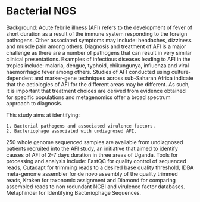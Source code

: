 # Bacterial NGS

Background: Acute febrile illness (AFI) refers to the development of fever of short duration as a result of the immune system
responding to the foreign pathogens. Other associated symptoms may include: headaches, dizziness and muscle pain among others.
Diagnosis and treatment of AFI is a major challenge as there are a number of pathogens that can result in very similar 
clinical presentations. Examples of infectious diseases leading to AFI in the tropics include: malaria, dengue, typhoid, 
chikungunya, influenza and viral haemorrhagic fever among others. Studies of AFI conducted using culture-dependent and 
marker-gene techniques across sub-Saharan Africa indicate that the aetiologies of AFI for the different areas may be different.
As such, it is important that treatment choices are derived from evidence obtained for specific populations and metagenomics 
offer a broad spectrum approach to diagnosis.

This study aims at identifying: 

    1. Bacterial pathogens and associated virulence factors.
    2. Bacteriophage associated with undiagnosed AFI. 

250 whole genome sequenced samples are available from undiagnosed patients recruited into the AFI study,
an initiative that aimed to identify causes of AFI of 2-7 days duration in three areas of Uganda. 
Tools for processing and analysis include: FastQC for quality control of sequenced reads, Cutadapt for trimming reads to a
desired base quality threshold, IDBA meta-genome assembler for de novo assembly of the quality trimmed reads, Kraken for 
taxonomic assignment and Diamond for comparing assembled reads to non redundant  NCBI and virulence factor databases. 
Metaphinder for Identifying Bacteriophage Sequences.
